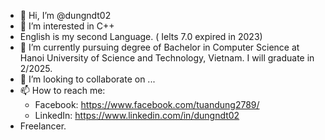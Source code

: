 
- 👋 Hi, I’m @dungndt02
- 👀 I’m interested in C++
- English is my second Language. ( Ielts 7.0 expired in 2023)
- 🌱 I’m currently pursuing degree of Bachelor in Computer Science at Hanoi University of Science and Technology, Vietnam.
      I will graduate in 2/2025.
- 💞️ I’m looking to collaborate on ...
- 📫 How to reach me:
    - Facebook: https://www.facebook.com/tuandung2789/
    - LinkedIn: https://www.linkedin.com/in/dungndt02
- Freelancer.
